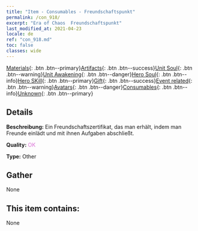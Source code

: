 ```yaml
---
title: "Item - Consumables - Freundschaftspunkt"
permalink: /con_918/
excerpt: "Era of Chaos  Freundschaftspunkt"
last_modified_at: 2021-04-23
locale: de
ref: "con_918.md"
toc: false
classes: wide
---
```

 [Materials](/ItemsDE/){: .btn .btn--primary}[Artifacts](/ItemsDE/Artifacts/){: .btn .btn--success}[Unit Soul](/ItemsDE/UnitSoul/){: .btn .btn--warning}[Unit Awakening](/ItemsDE/UnitAwakening/){: .btn .btn--danger}[Hero Soul](/ItemsDE/HeroSoul/){: .btn .btn--info}[Hero SKill](/ItemsDE/HeroSkill/){: .btn .btn--primary}[Gift](/ItemsDE/Gift/){: .btn .btn--success}[Event related](/ItemsDE/Events/){: .btn .btn--warning}[Avatars](/ItemsDE/Avatars/){: .btn .btn--danger}[Consumables](/ItemsDE/Consumables/){: .btn .btn--info}[Unknown](/ItemsDE/Unknown/){: .btn .btn--primary}

## Details
 **Beschreibung:** Ein Freundschaftszertifikat, das man erhält, indem man Freunde einlädt und mit ihnen Aufgaben abschließt.

 **Quality:** <span style="color: #DA70D6">OK</span>

 **Type:** Other

## Gather

  None

## This item contains:

  None


